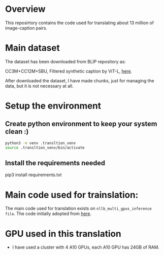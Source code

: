 # Overview

This reposirtory contains the code used for translating about 13 million of image-caption pairs.


# Main dataset

The dataset has been downloaded from BLIP repository as:

CC3M+CC12M+SBU, Filtered synthetic caption by ViT-L, [here](https://github.com/salesforce/BLIP?tab=readme-ov-file#pre-training-datasets-download).

After downloaded the dataset, I have made chunks, just for managing the data, but it is not necessary at all.

# Setup the environment

## Create python environment to keep your system clean :)

```bash
python3 -m venv .transltion_venv
source .transltion_venv/bin/activate

```

## Install the requirements needed

pip3 install requirements.txt


# Main code used for trainslation:

The main code used for translation exists on `nllb_multi_gpus_inference file`. The code initially adopted from [here](https://github.com/FreddeFrallan/Multilingual-CLIP/tree/main/translation).

# GPU used in this translation 

- I have used a cluster with 4 A10 GPUs, each A10 GPU has 24GB of RAM.


